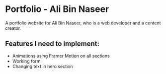 # Portfolio - Ali Bin Naseer

A portfolio website for Ali Bin Naseer, who is a web developer and a content creator.

## Features I need to implement:

- Animations using Framer Motion on all sections
- Working form
- Changing text in hero section
